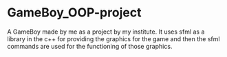 # GameBoy_OOP-project
A GameBoy made by me as a project by my institute. It uses sfml as a library in the c++ for providing the graphics for the game and then the sfml commands are used for the functioning of those graphics.
